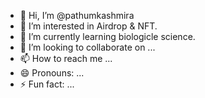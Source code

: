- 👋 Hi, I’m @pathumkashmira
- 👀 I’m interested in Airdrop & NFT.
- 🌱 I’m currently learning biologicle science.
- 💞️ I’m looking to collaborate on ...
- 📫 How to reach me ...
- 😄 Pronouns: ...
- ⚡ Fun fact: ...

<!---
pathumkashmira/pathumkashmira is a ✨ special ✨ repository because its `README.md` (this file) appears on your GitHub profile.
You can click the Preview link to take a look at your changes.
--->

